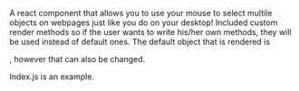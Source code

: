 A react component that allows you to use your mouse to select multile objects on webpages just like you do on your desktop!
Included custom render methods so if the user wants to write his/her own methods, they will be used instead of default ones.
The default object that is rendered is <div/>, however that can also be changed.

Index.js is an example.
